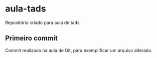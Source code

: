 # aula-tads

Repositório criado para aula de tads

## Primeiro commit

Commit realizado na aula de Git, para exemplificar um arquivo alterado.
